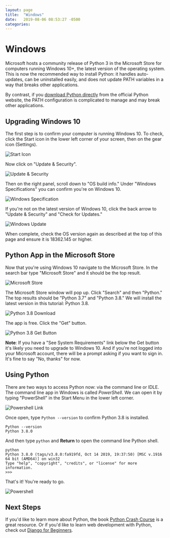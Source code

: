 ```yaml
---
layout: page
title:  "Windows"
date:   2019-08-06 08:53:27 -0500
categories:
---
```


# Windows

Microsoft hosts a community release of Python 3 in the Microsoft Store for computers running Windows 10+, the latest version of the operating system. This is now the recommended way to install Python: it handles auto-updates, can be uninstalled easily, and does not update PATH variables in a way that breaks other applications.

By contrast, if you [download Python directly](https://www.python.org/downloads/) from the official Python website, the PATH configuration is complicated to manage and may break other applications.


## Upgrading Windows 10

The first step is to confirm your computer is running Windows 10. To check, click the Start icon in the lower left corner of your screen, then on the gear icon (Settings).

<img class="img-fluid" src="{{ site.url }}/assets/images/windows/start_icon.png" alt="Start Icon">

Now click on "Update & Security".

<img class="img-fluid" src="{{ site.url }}/assets/images/windows/update_security.png" alt="Update & Security">

Then on the right panel, scroll down to "OS build info." Under "Windows Specifications" you can confirm you're on Windows 10.

<img class="img-fluid" src="{{ site.url }}/assets/images/windows/windows_spec.png" alt="Windows Specification">

If you're not on the latest version of Windows 10, click the back arrow to "Update & Security" and "Check for Updates."

<img class="img-fluid" src="{{ site.url }}/assets/images/windows/windows_update.png" alt="Windows Update">

When complete, check the OS version again as described at the top of this page and ensure it is 18362.145 or higher.

## Python App in the Microsoft Store

Now that you're using Windows 10 navigate to the Microsoft Store. In the search bar type "Microsoft Store" and it should be the top result.

<img class="img-fluid" src="{{ site.url }}/assets/images/windows/store.png" alt="Microsoft Store">

The Microsoft Store window will pop up. Click "Search" and then "Python." The top results should be "Python 3.7" and "Python 3.8." We will install the latest version in this tutorial: Python 3.8.

<img class="img-fluid" src="{{ site.url }}/assets/images/windows/python38.png" alt="Python 3.8 Download">

The app is free. Click the "Get" button.

<img class="img-fluid" src="{{ site.url }}/assets/images/windows/get.png" alt="Python 3.8 Get Button">

**Note**: If you have a "See System Requirements" link below the Get button it's likely you need to upgrade to Windows 10. And if you're not logged into your Microsoft account, there will be a prompt asking if you want to sign in. It's fine to say "No, thanks" for now.


## Using Python

There are two ways to access Python now: via the command line or IDLE. The command line app in Windows is called *PowerShell*. We can open it by typing "PowerShell" in the Start Menu in the lower left corner.

<img class="img-fluid" src="{{ site.url }}/assets/images/windows/start_menu_powershell.png" alt="Powershell Link">

Once open, type `Python --version` to confirm Python 3.8 is installed.

```
Python --version
Python 3.8.0
```

And then type `python` and **Return** to open the command line Python shell.

```
python
Python 3.8.0 (tags/v3.8.0:fa919fd, Oct 14 2019, 19:37:50) [MSC v.1916 64 bit (AMD64)] on win32
Type "help", "copyright", "credits", or "license" for more information.
>>>
```

That's it! You're ready to go.

<img class="img-fluid" src="{{ site.url }}/assets/images/windows/powershell.png" alt="Powershell">

## Next Steps
If you'd like to learn more about Python, the book [Python Crash Course](https://amzn.to/2okggMH) is a great resource. Or if you'd like to learn web development with Python, check out [Django for Beginners](https://djangoforbeginners.com).

<!-- IDLE? VSCode? -->
